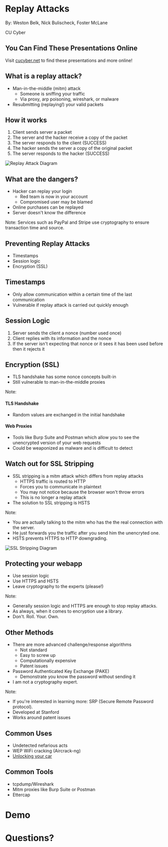 # Replay Attacks

By: Weston Belk, Nick Bulischeck, Foster McLane

CU Cyber


## You Can Find These Presentations Online

Visit [cucyber.net](https://cucyber.net) to find these presentations and more online!



## What is a replay attack?

* Man-in-the-middle (mitm) attack
	- Someone is sniffing your traffic
	- Via proxy, arp poisoning, wireshark, or malware
* Resubmitting (replaying!) your valid packets


## How it works

1. Client sends server a packet
2. The server and the hacker receive a copy of the packet
3. The server responds to the client (SUCCESS)
4. The hacker sends the server a copy of the original packet
5. The server responds to the hacker (SUCCESS)


![Replay Attack Diagram](replayattack.png)



## What are the dangers?

* Hacker can replay your login
	- Red team is now in your account
	- Compromised user may be blamed
* Online purchases can be replayed
* Server doesn't know the difference

Note:
Services such as PayPal and Stripe use cryptography to ensure transaction time and source.



## Preventing Replay Attacks

* Timestamps
* Session logic
* Encryption (SSL)


## Timestamps

* Only allow communication within a certain time of the last communication
* Vulnerable if replay attack is carried out quickly enough


## Session Logic

1. Server sends the client a nonce (number used once)
2. Client replies with its information and the nonce
3. If the server isn't expecting that nonce or it sees it has been used before then it rejects it


## Encryption (SSL)

* TLS handshake has some nonce concepts built-in
* Still vulnerable to man-in-the-middle proxies

Note:
#### TLS Handshake
* Random values are exchanged in the initial handshake
#### Web Proxies
* Tools like Burp Suite and Postman which allow you to see the unencrypted version of your web requests
* Could be weaponized as malware and is difficult to detect


## Watch out for SSL Stripping

* SSL stripping is a mitm attack which differs from replay attacks
	- HTTPS traffic is routed to HTTP
	- Forces you to communicate in plaintext
	- You may not notice because the browser won't throw errors
	- This is no longer a replay attack
* The solution to SSL stripping is HSTS

Note:
* You are actually talking to the mitm who has the the real connection with the server.
* He just forwards you the traffic after you send him the unencryted one.
* HSTS prevents HTTPS to HTTP downgrading.


![SSL Stripping Diagram](sslstripping.png)


## Protecting your webapp

* Use session logic
* Use HTTPS and HSTS
* Leave cryptography to the experts (please!)

Note:
* Generally session logic and HTTPS are enough to stop replay attacks.
* As always, when it comes to encryption use a library.
* Don't. Roll. Your. Own.


## Other Methods

* There are more advanced challenge/response algorithms
	- Not standard
	- Easy to screw up
	- Computationally expensive
	- Patent issues
* Password Authenticated Key Exchange (PAKE)
	- Demonstrate you know the password without sending it
* I am not a cryptography expert.

Note:
* If you're interested in learning more: SRP (Secure Remote Password protocol).
* Developed at Stanford
* Works around patent issues



## Common Uses

* Undetected nefarious acts
* WEP WiFi cracking (Aircrack-ng)
* [Unlocking your car](https://www.youtube.com/watch?v=Q-OlgVLHIDs)


## Common Tools

* tcpdump/Wireshark
* Mitm proxies like Burp Suite or Postman
* Ettercap



# Demo



# Questions?

